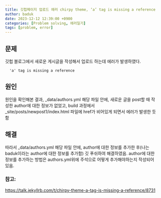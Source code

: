 ```yaml
---
title: 깃헙페이지 업로드 에러 chirpy theme, ‘a’ tag is missing a reference
author: baduk
date: 2023-12-12 12:39:00 +0900
categories: [Problem solving, 에러일기]
tags: [problem, error]
---
```

## 문제
깃헙 블로그에서 새로운 게시글을 작성해서 업로드 하는데 에러가 발생하였다.

```
  'a' tag is missing a reference
```

## 원인
원인을 확인해본 결과, _data/authors.yml 해당 파일 안에, 새로운 글을 post할 때 작성한 author에 대한 정보가 없었고, build 과정에서 _site/posts/newpost1/index.html 파일에 href가 비어있게 되면서 에러가 발생한 듯함 


## 해결
따라서 _data/authors.yml 해당 파일 안에, author에 대한 정보를 추가한 후(나는 baduk이라는 author에 대한 정보를 추가함) 깃 푸쉬하여 해결하였음. author에 대한 정보를 추가하는 방법은 authors.yml위에 주석으로 어떻게 추가해야하는지 작성되어있음.



### 참고:
<https://talk.jekyllrb.com/t/chirpy-theme-a-tag-is-missing-a-reference/8731>